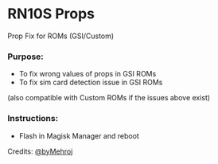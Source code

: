 # RN10S Props
Prop Fix for ROMs (GSI/Custom)

### Purpose:
- To fix wrong values of props in GSI ROMs
- To fix sim card detection issue in GSI ROMs

(also compatible with Custom ROMs if the issues above exist)

### Instructions:
- Flash in Magisk Manager and reboot

Credits:
[@byMehroj](https://t.me/byMehroj)
